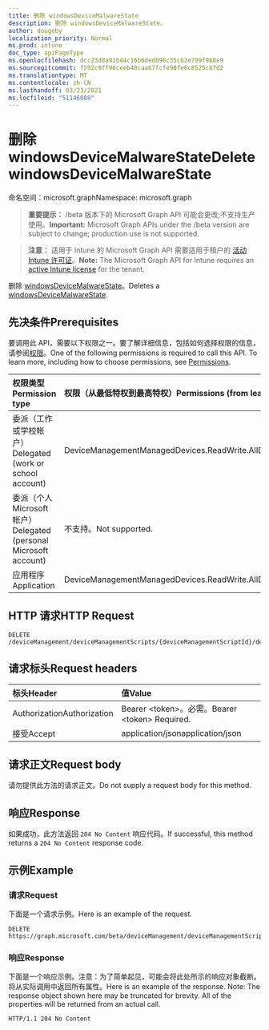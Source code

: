 ```yaml
---
title: 删除 windowsDeviceMalwareState
description: 删除 windowsDeviceMalwareState。
author: dougeby
localization_priority: Normal
ms.prod: intune
doc_type: apiPageType
ms.openlocfilehash: dcc23d8a91644c16b6ded096c35c62e799f968e9
ms.sourcegitcommit: f592c9ff96ceeb40caa67fcfe90fe6c8525cb7d2
ms.translationtype: MT
ms.contentlocale: zh-CN
ms.lasthandoff: 03/23/2021
ms.locfileid: "51146088"
---
```

# <a name="delete-windowsdevicemalwarestate"></a><span data-ttu-id="33877-103">删除 windowsDeviceMalwareState</span><span class="sxs-lookup"><span data-stu-id="33877-103">Delete windowsDeviceMalwareState</span></span>

<span data-ttu-id="33877-104">命名空间：microsoft.graph</span><span class="sxs-lookup"><span data-stu-id="33877-104">Namespace: microsoft.graph</span></span>

> <span data-ttu-id="33877-105">**重要提示：** /beta 版本下的 Microsoft Graph API 可能会更改;不支持生产使用。</span><span class="sxs-lookup"><span data-stu-id="33877-105">**Important:** Microsoft Graph APIs under the /beta version are subject to change; production use is not supported.</span></span>

> <span data-ttu-id="33877-106">**注意：** 适用于 Intune 的 Microsoft Graph API 需要适用于租户的 [活动 Intune 许可证](https://go.microsoft.com/fwlink/?linkid=839381)。</span><span class="sxs-lookup"><span data-stu-id="33877-106">**Note:** The Microsoft Graph API for Intune requires an [active Intune license](https://go.microsoft.com/fwlink/?linkid=839381) for the tenant.</span></span>

<span data-ttu-id="33877-107">删除 [windowsDeviceMalwareState](../resources/intune-devices-windowsdevicemalwarestate.md)。</span><span class="sxs-lookup"><span data-stu-id="33877-107">Deletes a [windowsDeviceMalwareState](../resources/intune-devices-windowsdevicemalwarestate.md).</span></span>

## <a name="prerequisites"></a><span data-ttu-id="33877-108">先决条件</span><span class="sxs-lookup"><span data-stu-id="33877-108">Prerequisites</span></span>
<span data-ttu-id="33877-p101">要调用此 API，需要以下权限之一。要了解详细信息，包括如何选择权限的信息，请参阅[权限](/graph/permissions-reference)。</span><span class="sxs-lookup"><span data-stu-id="33877-p101">One of the following permissions is required to call this API. To learn more, including how to choose permissions, see [Permissions](/graph/permissions-reference).</span></span>

|<span data-ttu-id="33877-111">权限类型</span><span class="sxs-lookup"><span data-stu-id="33877-111">Permission type</span></span>|<span data-ttu-id="33877-112">权限（从最低特权到最高特权）</span><span class="sxs-lookup"><span data-stu-id="33877-112">Permissions (from least to most privileged)</span></span>|
|:---|:---|
|<span data-ttu-id="33877-113">委派（工作或学校帐户）</span><span class="sxs-lookup"><span data-stu-id="33877-113">Delegated (work or school account)</span></span>|<span data-ttu-id="33877-114">DeviceManagementManagedDevices.ReadWrite.All</span><span class="sxs-lookup"><span data-stu-id="33877-114">DeviceManagementManagedDevices.ReadWrite.All</span></span>|
|<span data-ttu-id="33877-115">委派（个人 Microsoft 帐户）</span><span class="sxs-lookup"><span data-stu-id="33877-115">Delegated (personal Microsoft account)</span></span>|<span data-ttu-id="33877-116">不支持。</span><span class="sxs-lookup"><span data-stu-id="33877-116">Not supported.</span></span>|
|<span data-ttu-id="33877-117">应用程序</span><span class="sxs-lookup"><span data-stu-id="33877-117">Application</span></span>|<span data-ttu-id="33877-118">DeviceManagementManagedDevices.ReadWrite.All</span><span class="sxs-lookup"><span data-stu-id="33877-118">DeviceManagementManagedDevices.ReadWrite.All</span></span>|

## <a name="http-request"></a><span data-ttu-id="33877-119">HTTP 请求</span><span class="sxs-lookup"><span data-stu-id="33877-119">HTTP Request</span></span>
<!-- {
  "blockType": "ignored"
}
-->
``` http
DELETE /deviceManagement/deviceManagementScripts/{deviceManagementScriptId}/deviceRunStates/{deviceManagementScriptDeviceStateId}/managedDevice/windowsProtectionState/detectedMalwareState/{windowsDeviceMalwareStateId}
```

## <a name="request-headers"></a><span data-ttu-id="33877-120">请求标头</span><span class="sxs-lookup"><span data-stu-id="33877-120">Request headers</span></span>
|<span data-ttu-id="33877-121">标头</span><span class="sxs-lookup"><span data-stu-id="33877-121">Header</span></span>|<span data-ttu-id="33877-122">值</span><span class="sxs-lookup"><span data-stu-id="33877-122">Value</span></span>|
|:---|:---|
|<span data-ttu-id="33877-123">Authorization</span><span class="sxs-lookup"><span data-stu-id="33877-123">Authorization</span></span>|<span data-ttu-id="33877-124">Bearer &lt;token&gt;。必需。</span><span class="sxs-lookup"><span data-stu-id="33877-124">Bearer &lt;token&gt; Required.</span></span>|
|<span data-ttu-id="33877-125">接受</span><span class="sxs-lookup"><span data-stu-id="33877-125">Accept</span></span>|<span data-ttu-id="33877-126">application/json</span><span class="sxs-lookup"><span data-stu-id="33877-126">application/json</span></span>|

## <a name="request-body"></a><span data-ttu-id="33877-127">请求正文</span><span class="sxs-lookup"><span data-stu-id="33877-127">Request body</span></span>
<span data-ttu-id="33877-128">请勿提供此方法的请求正文。</span><span class="sxs-lookup"><span data-stu-id="33877-128">Do not supply a request body for this method.</span></span>

## <a name="response"></a><span data-ttu-id="33877-129">响应</span><span class="sxs-lookup"><span data-stu-id="33877-129">Response</span></span>
<span data-ttu-id="33877-130">如果成功，此方法返回 `204 No Content` 响应代码。</span><span class="sxs-lookup"><span data-stu-id="33877-130">If successful, this method returns a `204 No Content` response code.</span></span>

## <a name="example"></a><span data-ttu-id="33877-131">示例</span><span class="sxs-lookup"><span data-stu-id="33877-131">Example</span></span>

### <a name="request"></a><span data-ttu-id="33877-132">请求</span><span class="sxs-lookup"><span data-stu-id="33877-132">Request</span></span>
<span data-ttu-id="33877-133">下面是一个请求示例。</span><span class="sxs-lookup"><span data-stu-id="33877-133">Here is an example of the request.</span></span>
``` http
DELETE https://graph.microsoft.com/beta/deviceManagement/deviceManagementScripts/{deviceManagementScriptId}/deviceRunStates/{deviceManagementScriptDeviceStateId}/managedDevice/windowsProtectionState/detectedMalwareState/{windowsDeviceMalwareStateId}
```

### <a name="response"></a><span data-ttu-id="33877-134">响应</span><span class="sxs-lookup"><span data-stu-id="33877-134">Response</span></span>
<span data-ttu-id="33877-p102">下面是一个响应示例。注意：为了简单起见，可能会将此处所示的响应对象截断。将从实际调用中返回所有属性。</span><span class="sxs-lookup"><span data-stu-id="33877-p102">Here is an example of the response. Note: The response object shown here may be truncated for brevity. All of the properties will be returned from an actual call.</span></span>
``` http
HTTP/1.1 204 No Content
```




